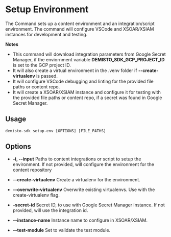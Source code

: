 # Setup Environment

The Command sets up a content environment and an integration/script environment. The command will configure VSCode and XSOAR/XSIAM instances for development and testing.

**Notes**

- This command will download integration parameters from Google Secret Manager, if the enviornment variable **DEMISTO_SDK_GCP_PROJECT_ID** is set to the GCP project ID.
- It will also create a virtual environment in the .venv folder if **--create-virtualenv** is passed.
- It will configure VSCode debugging and linting for the provided file paths or content repo.
- It will create a XSOAR/XSIAM instance and configure it for testing with the provided file paths or content repo, if a secret was found in Google Secret Manager.

## Usage

```
demisto-sdk setup-env [OPTIONS] [FILE_PATHS]
```

## Options

- **-i, --input**
Paths to content integrations or script to setup the environment. If not provided, will configure the environment for the content repository

- **--create-virtualenv**
Create a virtualenv for the environment.

- **--overwrite-virtualenv**
Overwrite existing virtualenvs. Use with the create-virtualenv flag.

- **-secret-id**
Secret ID, to use with Google Secret Manager instance. If not provided, will use the integration id.
- **--instance-name**
Instance name to configure in XSOAR/XSIAM.
- **--test-module**
Set to validate the test module.
